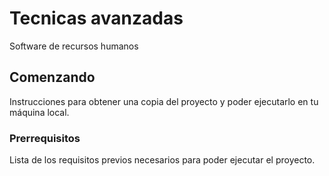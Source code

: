 # Tecnicas avanzadas

Software de recursos humanos

## Comenzando

Instrucciones para obtener una copia del proyecto y poder ejecutarlo en tu máquina local.

### Prerrequisitos

Lista de los requisitos previos necesarios para poder ejecutar el proyecto.
